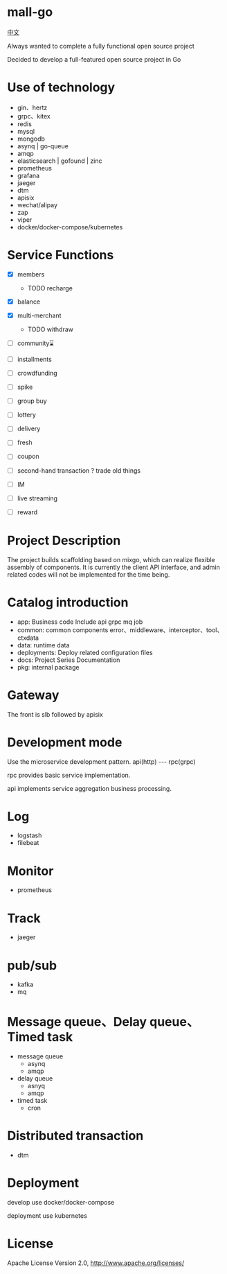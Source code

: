 # mall-go

[中文](./README-cn.md)

Always wanted to complete a fully functional open source project

Decided to develop a full-featured open source project in Go

# Use of technology
- gin、hertz
- grpc、kitex
- redis
- mysql
- mongodb
- asynq | go-queue
- amqp
- elasticsearch | gofound | zinc
- prometheus
- grafana
- jaeger
- dtm
- apisix
- wechat/alipay
- zap
- viper
- docker/docker-compose/kubernetes

# Service Functions
- [x] members
  - TODO recharge
- [x] balance
- [x] multi-merchant
  - TODO withdraw
- [ ] community⌛
- [ ] installments
- [ ] crowdfunding
- [ ] spike
- [ ] group buy
- [ ] lottery
- [ ] delivery
- [ ] fresh
- [ ] coupon
- [ ] second-hand transaction ? trade old things
- [ ] IM
- [ ] live streaming
- [ ] reward



# Project Description

The project builds scaffolding based on mixgo, which can realize flexible assembly of components. It is currently the client API interface, and admin related codes will not be implemented for the time being.

# Catalog introduction

- app:  Business code Include  api grpc mq job 
- common: common components error、middleware、interceptor、tool、ctxdata
- data: runtime data
- deployments: Deploy related configuration files
- docs: Project Series Documentation
- pkg: internal package

# Gateway

The front is slb followed by apisix

# Development mode

Use the microservice development pattern. api(http) --- rpc(grpc)

rpc provides basic service implementation.

api implements service aggregation business processing.


# Log

- logstash 
- filebeat

# Monitor

- prometheus

# Track

- jaeger

# pub/sub

- kafka
- mq

# Message queue、Delay queue、Timed task

- message queue
  - asynq
  - amqp
- delay queue
  - asnyq
  - amqp
- timed task
  - cron

# Distributed transaction

- dtm

# Deployment

develop use docker/docker-compose

deployment use kubernetes


# License

Apache License Version 2.0, http://www.apache.org/licenses/